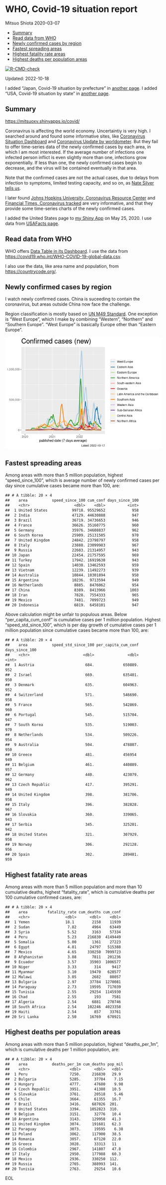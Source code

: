 WHO, Covid-19 situation report
================
Mitsuo Shiota
2020-03-07

-   <a href="#summary" id="toc-summary">Summary</a>
-   <a href="#read-data-from-who" id="toc-read-data-from-who">Read data from
    WHO</a>
-   <a href="#newly-confirmed-cases-by-region"
    id="toc-newly-confirmed-cases-by-region">Newly confirmed cases by
    region</a>
-   <a href="#fastest-spreading-areas"
    id="toc-fastest-spreading-areas">Fastest spreading areas</a>
-   <a href="#highest-fatality-rate-areas"
    id="toc-highest-fatality-rate-areas">Highest fatality rate areas</a>
-   <a href="#highest-deaths-per-population-areas"
    id="toc-highest-deaths-per-population-areas">Highest deaths per
    population areas</a>

<!-- badges: start -->

[![R-CMD-check](https://github.com/mitsuoxv/covid/actions/workflows/R-CMD-check.yaml/badge.svg)](https://github.com/mitsuoxv/covid/actions/workflows/R-CMD-check.yaml)
<!-- badges: end -->

Updated: 2022-10-18

I added “Japan, Covid-19 situation by prefecture” in [another
page](Japan.md). I added “USA, Covid-19 situation by state” in [another
page](USA.md).

## Summary

<https://mitsuoxv.shinyapps.io/covid/>

Coronavirus is affecting the world economy. Uncertaintiy is very high. I
searched around and found some informative sites, like [Coronavirus
Situation
Dashboard](https://who.maps.arcgis.com/apps/opsdashboard/index.html#/c88e37cfc43b4ed3baf977d77e4a0667)
and [Coronavirus Update by
worldometer](https://www.worldometers.info/coronavirus/). But they fail
to offer time-series data of the newly confirmed cases by each area, in
which I am most interested. If the average number of infections one
infected person inflict is even slightly more than one, infections grow
exponentially. If less than one, the newly confirmed cases begin to
decrease, and the virus will be contained eventually in that area.

Note that the confirmed cases are not the actual cases, due to delays
from infection to symptoms, limited testing capacity, and so on, as
[Nate Silver tells
us](https://fivethirtyeight.com/features/coronavirus-case-counts-are-meaningless/).

I later found [Johns Hopkins University, Coronavirus Resource
Center](https://coronavirus.jhu.edu/) and [Financial Times, Coronavirus
tracked](https://www.ft.com/content/a26fbf7e-48f8-11ea-aeb3-955839e06441)
are very informative, and that they provide some time-series charts of
the newly confirmed cases.

I added the United States page to [my Shiny
App](https://mitsuoxv.shinyapps.io/covid/) on May 25, 2020. I use data
from [USAFacts
page](https://usafacts.org/visualizations/coronavirus-covid-19-spread-map/).

## Read data from WHO

WHO offers [Data Table in its Dashboard](https://covid19.who.int/table).
I use the data from
<https://covid19.who.int/WHO-COVID-19-global-data.csv>.

I also use the data, like area name and population, from
<https://countrycode.org/>.

## Newly confirmed cases by region

I watch newly confirmed cases. China is suceeding to contain the
coronavirus, but areas outside China now face the challenge.

Region classification is mostly based on [UN M49
Standard](https://unstats.un.org/unsd/methodology/m49/). One exception
is “West Europe”, which I make by combining “Western”, “Northern” and
“Southern Europe”. “West Europe” is basically Europe other than “Eastern
Europe”.

![](README_files/figure-gfm/chart-1.png)<!-- -->

## Fastest spreading areas

Among areas with more than 5 million population, highest
“speed_since_100”, which is average number of newly confirmed cases per
day since cumulative cases became more than 100, are:

    ## # A tibble: 20 × 4
    ##    area           speed_since_100 cum_conf days_since_100
    ##    <chr>                    <dbl>    <dbl>          <int>
    ##  1 United States           99718. 95529652            958
    ##  2 India                   47129. 44630888            947
    ##  3 Brazil                  36719. 34736653            946
    ##  4 France                  36626. 35160775            960
    ##  5 Germany                 35976. 34608837            962
    ##  6 South Korea             25909. 25131505            970
    ##  7 United Kingdom          24842. 23798797            958
    ##  8 Italy                   23888. 23099983            967
    ##  9 Russia                  22603. 21314957            943
    ## 10 Japan                   22454. 21757595            969
    ## 11 Turkey                  17942. 16919638            943
    ## 12 Spain                   14038. 13462593            959
    ## 13 Vietnam                 12239. 11492273            939
    ## 14 Australia               10844. 10301894            950
    ## 15 Argentina               10236.  9713594            949
    ## 16 Netherlands              8885.  8476062            954
    ## 17 China                    8389.  8413966           1003
    ## 18 Iran                     7828.  7554333            965
    ## 19 Mexico                   7481.  7099723            949
    ## 20 Indonesia                6819.  6458101            947

Above calculation might be unfair to populous areas. Below
“per_capita_cum_conf” is cumulative cases per 1 million population.
Highest “speed_std_since_100”, which is per day growth of cumulative
cases per 1 million population since cumulative cases became more than
100, are:

    ## # A tibble: 20 × 4
    ##    area           speed_std_since_100 per_capita_cum_conf days_since_100
    ##    <chr>                        <dbl>               <dbl>          <int>
    ##  1 Austria                       684.             650889.            952
    ##  2 Israel                        669.             635401.            950
    ##  3 Denmark                       635.             604963.            952
    ##  4 Switzerland                   571.             546690.            958
    ##  5 France                        565.             542869.            960
    ##  6 Portugal                      545.             515704.            947
    ##  7 South Korea                   535.             519003.            970
    ##  8 Netherlands                   534.             509226.            954
    ##  9 Australia                     504.             478807.            950
    ## 10 Greece                        481.             456954             949
    ## 11 Belgium                       461.             440889.            957
    ## 12 Germany                       440.             423079.            962
    ## 13 Czech Republic                417.             395291.            949
    ## 14 United Kingdom                398.             381706.            958
    ## 15 Italy                         396.             382828.            967
    ## 16 Slovakia                      360.             339065.            943
    ## 17 Serbia                        345.             325201.            942
    ## 18 United States                 321.             307929.            958
    ## 19 Norway                        306.             292128.            956
    ## 20 Spain                         302.             289481.            959

## Highest fatality rate areas

Among areas with more than 5 million population and more than 10
cumulative deaths, highest “fatality_rate”, which is cumulative deaths
per 100 cumulative confirmed cases, are:

    ## # A tibble: 20 × 4
    ##    area         fatality_rate cum_deaths cum_conf
    ##    <chr>                <dbl>      <dbl>    <dbl>
    ##  1 Yemen                18.1        2158    11939
    ##  2 Sudan                 7.82       4964    63449
    ##  3 Syria                 5.52       3163    57334
    ##  4 Peru                  5.23     216830  4149449
    ##  5 Somalia               5.00       1361    27223
    ##  6 Egypt                 4.81      24797   515388
    ##  7 Mexico                4.65     330250  7099723
    ##  8 Afghanistan           3.88       7811   201236
    ##  9 Ecuador               3.57      35903  1006577
    ## 10 Niger                 3.33        314     9417
    ## 11 Myanmar               3.10      19470   628577
    ## 12 Malawi                3.05       2682    88057
    ## 13 Bulgaria              2.97      37784  1270081
    ## 14 Paraguay              2.73      19595   717039
    ## 15 Tunisia               2.55      29254  1145930
    ## 16 Chad                  2.55        193     7581
    ## 17 Algeria               2.54       6881   270746
    ## 18 South Africa          2.54     102246  4023358
    ## 19 Haiti                 2.54        857    33761
    ## 20 Sri Lanka             2.50      16769   670921

## Highest deaths per population areas

Among areas with more than 5 million population, highest
“deaths_per_1m”, which is cumulative deaths per 1 million population,
are:

    ## # A tibble: 20 × 4
    ##    area           deaths_per_1m cum_deaths pop_mil
    ##    <chr>                  <dbl>      <dbl>   <dbl>
    ##  1 Peru                   7250.     216830   29.9 
    ##  2 Bulgaria               5285.      37784    7.15
    ##  3 Hungary                4777.      47680    9.98
    ##  4 Czech Republic         3951.      41388   10.5 
    ##  5 Slovakia               3761.      20518    5.46
    ##  6 Chile                  3664.      61355   16.7 
    ##  7 Brazil                 3416.     687026  201.  
    ##  8 United States          3394.    1052823  310.  
    ##  9 Belgium                3151.      32776   10.4 
    ## 10 Argentina              3143.     129958   41.3 
    ## 11 United Kingdom         3074.     191681   62.3 
    ## 12 Paraguay               3073.      19595    6.38
    ## 13 Poland                 3062.     117900   38.5 
    ## 14 Romania                3057.      67120   22.0 
    ## 15 Greece                 3028.      33313   11   
    ## 16 Colombia               2967.     141807   47.8 
    ## 17 Italy                  2950.     177988   60.3 
    ## 18 Mexico                 2936.     330250  112.  
    ## 19 Russia                 2765.     388993  141.  
    ## 20 Tunisia                2763.      29254   10.6

EOL
